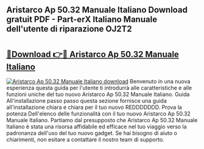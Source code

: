 ## Aristarco Ap 50.32 Manuale Italiano Download gratuit PDF - Part-erX Italiano Manuale dell'utente di riparazione OJ2T2

# <h2><a href="http://dfc0dla.blite.top/?on=Aristarco+Ap+50.32+Manuale+Italiano">🔗Download 👉🔴 Aristarco Ap 50.32 Manuale Italiano</a></h2>

[![Aristarco Ap 50.32 Manuale Italiano download](https://i.imgur.com/lujVjoI.png)](http://dfc0dla.blite.top/?on=Aristarco+Ap+50.32+Manuale+Italiano)
Benvenuto in una nuova esperienza questa guida per l'utente ti introdurrà alle caratteristiche e alle funzioni uniche del tuo nuovo Aristarco Ap 50.32 Manuale Italiano. Guida All'installazione passo passo questa sezione fornisce una guida all'installazione chiara e chiara per il tuo nuovo REDDDDDDD. Prova la potenza Dell'elenco delle funzionalità con il tuo nuovo Aristarco Ap 50.32 Manuale Italiano. Partiamo dal presupposto che Aristarco Ap 50.32 Manuale Italiano è stata una risorsa affidabile ed efficace nel tuo viaggio verso la padronanza dell'uso del tuo nuovo gadget. Se hai bisogno di aiuto o chiarimenti, non esitare a contattare il nostro team di supporto.
